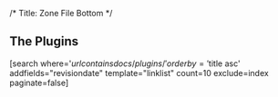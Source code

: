 /*
Title: Zone File Bottom 
*/
## The Plugins
[search  where='$url contains docs/plugins/' orderby='$title asc' addfields="revisiondate" template="linklist"  count=10 exclude=index paginate=false]